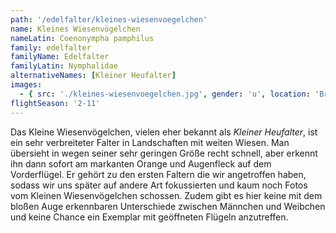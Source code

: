 ```yaml
---
path: '/edelfalter/kleines-wiesenvoegelchen'
name: Kleines Wiesenvögelchen
nameLatin: Coenonympha pamphilus
family: edelfalter
familyName: Edelfalter
familyLatin: Nymphalidae
alternativeNames: [Kleiner Heufalter]
images:
  - { src: './kleines-wiesenvoegelchen.jpg', gender: 'u', location: 'Brandenburg, bei Dollgow', author: Georg, date: '2016-05-14' }
flightSeason: '2-11'
---
```


Das Kleine Wiesenvögelchen, vielen eher bekannt als *Kleiner Heufalter*, ist ein sehr verbreiteter Falter in Landschaften mit weiten Wiesen. Man übersieht in wegen seiner sehr geringen Größe recht schnell, aber erkennt ihn dann sofort am markanten Orange und Augenfleck auf dem Vorderflügel. Er gehört zu den ersten Faltern die wir angetroffen haben, sodass wir uns später auf andere Art fokussierten und kaum noch Fotos vom Kleinen Wiesenvögelchen schossen. Zudem gibt es hier keine mit dem bloßen Auge erkennbaren Unterschiede zwischen Männchen und Weibchen und keine Chance ein Exemplar mit geöffneten Flügeln anzutreffen. 
